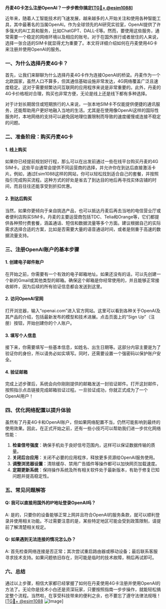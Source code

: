 **丹麦4G卡怎么注册OpenAI？一步步教你搞定[[TG💪+ @esim1088](https://t.me/s/esim1088)]**

近年来，随着人工智能技术的飞速发展，越来越多的人开始关注和使用各种智能工具，其中最著名的当属OpenAI。作为全球领先的AI研究实验室，OpenAI提供了许多强大的AI工具和服务，比如ChatGPT、DALL-E等。然而，要使用这些服务，通常需要一个稳定的网络环境以及相应的账号。对于在国外旅行或者居住的人来说，选择一张合适的SIM卡就显得尤为重要了。本文将详细介绍如何在丹麦使用4G卡来注册并使用OpenAI的服务。

### 一、为什么选择丹麦4G卡？

首先，让我们来聊聊为什么选择丹麦4G卡作为连接OpenAI的桥梁。丹麦作为一个北欧国家，虽然人口不算多，但其通信基础设施非常发达，4G网络覆盖广泛且速度稳定。这对于需要频繁访问互联网的应用程序来说是非常重要的。此外，丹麦的4G卡价格相对合理，购买也非常方便，无论是线上还是线下都有多种选择。

对于计划长期居住或短期旅行的人来说，一张本地SIM卡不仅能提供便捷的通讯服务，还能帮助用户更好地融入当地的生活。尤其是在使用像OpenAI这样的国际性服务时，本地网络的支持可以避免因地理位置限制而导致的速度缓慢或连接不稳定的问题。

### 二、准备阶段：购买丹麦4G卡

#### 1. 线上购买
如果你已经提前规划好行程，那么可以在出发前通过一些在线平台购买丹麦的4G SIM卡。这些平台通常会提供不同运营商的选择，并允许你在到达后直接激活卡片。例如，通过Esim1088这样的网站，你可以轻松找到适合自己的套餐，并按照指引完成购买流程。这种方式的好处是省去了到达目的地后再寻找实体店铺的时间，而且往往还能享受到折扣优惠。

#### 2. 到达后购买
当然，如果你更倾向于亲自挑选产品，也可以抵达丹麦后再去当地的电信营业厅或者便利店购买SIM卡。丹麦的主要运营商包括TDC、Telia和Orange等，它们都提供各种预付费套餐，涵盖通话、短信和数据流量等多个方面。建议根据自己的实际需求选择合适的方案，比如是否需要大量的语音通话时间，或者是侧重于高速的数据流量支持。

### 三、注册OpenAI账户的基本步骤

#### 1. 创建电子邮件账户
在开始之前，你需要有一个有效的电子邮箱地址。如果还没有的话，可以先创建一个新的Gmail或其他类型的邮箱。确保这个邮箱是你经常使用的，并且能够正常接收邮件，因为后续的所有验证信息都会发送到这里。

#### 2. 访问OpenAI官网
打开浏览器，输入“openai.com”进入官方网站。这里可以看到各种关于OpenAI及其产品的介绍，包括最新发布的模型和技术进展。点击页面上的“Sign Up”（注册）按钮，开始创建你的个人账户。

#### 3. 填写个人信息
接下来，你需要填写一些基本信息，如姓名、出生日期等。这部分内容主要是为了验证你的身份，所以请务必如实填写。同时，还需要设置一个强密码以保护账户安全。

#### 4. 验证邮箱
完成上述步骤后，系统会向你刚刚提供的邮箱发送一封验证邮件。打开这封邮件，按照指示点击链接完成邮箱验证过程。一旦验证成功，你就正式成为了一个OpenAI用户！

### 四、优化网络配置以提升体验

虽然有了丹麦4G卡和OpenAI账户，但如果网络配置不当，仍然可能影响到最终的使用效果。因此，在正式开始之前，还有一些小技巧可以帮助我们进一步优化网络性能：

1. **检查信号强度**：确保手机处于良好信号范围内，这样可以保证数据传输的质量。
2. **关闭后台应用**：关闭不必要的应用程序，释放更多资源给OpenAI服务使用。
3. **调整浏览器设置**：清除缓存、禁用广告插件等操作都可以加快网页加载速度。
4. **定期更新系统**：保持操作系统及所有相关软件处于最新版本，有助于修复已知问题并提高稳定性。

### 五、常见问题解答

#### Q: 我可以直接用国外的IP地址登录OpenAI吗？
A: 是的，只要你的设备能够正常上网并且符合OpenAI的服务条款，就可以顺利登录并使用相关功能。不过需要注意的是，某些特定地区可能会受到政策限制，请提前了解清楚相关规定。

#### Q: 如果遇到无法连接的情况怎么办？
A: 首先检查网络连接是否正常；其次尝试重启路由器或移动设备；最后联系客服寻求技术支持。如果问题依旧存在，则可能是临时的技术故障，稍后再试即可。

### 六、总结

通过以上步骤，相信大家都已经掌握了如何在丹麦使用4G卡注册并使用OpenAI的方法了。无论你是技术小白还是资深玩家，只要按照指南一步步操作，就能轻松搞定整个流程。当然啦，在享受科技带来的便利之余，也不要忘了遵守法律法规哦！[[TG💪+ @esim1088](https://t.me/s/esim1088) ![Image](https://i.postimg.cc/4NQfJmqS/Snipaste-2025-05-13-00-14-12.png)]